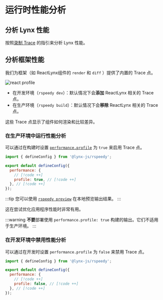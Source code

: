 # 运行时性能分析

## 分析 Lynx 性能

按照[录制 Trace](/guide/devtool/trace/record-trace.html) 的指引来分析 Lynx 性能。

## 分析框架性能

我们为框架（如 ReactLynx组件的 `render` 和 `diff` ）提供了内置的 Trace 点。

![react profile](https://lf-lynx.tiktok-cdns.com/obj/lynx-artifacts-oss-sg/plugin/static/rspeedy-react-profile.png)

- 在开发环境（`rspeedy dev`）：默认情况下会**添加** ReactLynx 相关的 Trace 点。
- 在生产环境（`rspeedy build`）：默认情况下会**移除** ReactLynx 相关的 Trace 点。

这些 Trace 点显示了组件如何渲染和比较差异。

### 在生产环境中运行性能分析

可以通过在构建时设置 [`performance.profile`] 为 `true` 来启用 Trace 点。

```js
import { defineConfig } from '@lynx-js/rspeedy';

export default defineConfig({
  performance: {
    // [!code ++]
    profile: true, // [!code ++]
  }, // [!code ++]
});
```

:::tip
您可以使用 [`rspeedy preview`](./cli.md#rspeedy-preview) 在本地预览输出结果。
:::

这在尝试优化应用程序性能时非常有用。

:::warning
**不要**部署使用 `performance.profile: true` 构建的输出。它们不适用于生产环境。
:::

### 在开发环境中禁用性能分析

可以通过在开发时设置 `performance.profile` 为 `false` 来禁用 Trace 点。

```js
import { defineConfig } from '@lynx-js/rspeedy';

export default defineConfig({
  performance: {
    // [!code ++]
    profile: false, // [!code ++]
  }, // [!code ++]
});
```

[`performance.profile`]: /api/rspeedy/rspeedy.performance.profile
